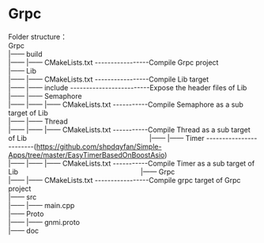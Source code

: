# Grpc

Folder structure：                                                                                         
Grpc                                                                                                                                      
|—— build                                                                                                                                 
|—— |—— CMakeLists.txt -----------------Compile Grpc project                                                                               
|—— Lib                                                                                                                                   
|—— |—— CMakeLists.txt -----------------Compile Lib target                                                                                 
|—— |—— include -------------------------Expose the header files of Lib                                                                   
|—— |—— Semaphore                                                                                                               
|—— |—— |—— CMakeLists.txt -----------Compile Semaphore as a sub target of Lib                                                             
|—— |—— Thread                                                                                                               
|—— |—— |—— CMakeLists.txt -----------Compile Thread as a sub target of Lib                                                               
|—— |—— Timer ------------------------(https://github.com/shpdqyfan/Simple-Apps/tree/master/EasyTimerBasedOnBoostAsio)                    
|—— |—— |—— CMakeLists.txt -----------Compile Timer as a sub target of Lib                                                               
|—— Grpc                                                                                                                                   
|—— |—— CMakeLists.txt -----------------Compile grpc target of Grpc project                                                               
|—— src                                                                                                                                   
|—— |—— main.cpp                                                                                                                         
|—— Proto                                                                                                                                 
|—— |—— gnmi.proto                                                                                                                         
|—— doc
